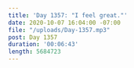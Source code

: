 ```yaml
---
title: 'Day 1357: "I feel great."'
date: 2020-10-07 16:04:00 -07:00
file: "/uploads/Day-1357.mp3"
post: Day 1357
duration: '00:06:43'
length: 5684723
---
```


